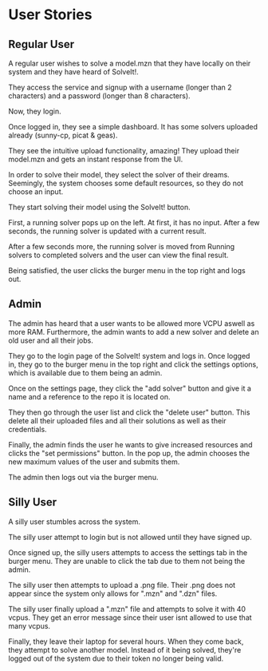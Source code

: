# User Stories

## Regular User

A regular user wishes to solve a model.mzn that they have locally on their system and they have heard of SolveIt!.

They access the service and signup with a username (longer than 2 characters) and a password (longer than 8 characters).

Now, they login. 

Once logged in, they see a simple dashboard. It has some solvers uploaded already (sunny-cp, picat & geas).

They see the intuitive upload functionality, amazing! They upload their model.mzn and gets an instant response from the UI.

In order to solve their model, they select the solver of their dreams. Seemingly, the system chooses some default resources, so they do not choose an input. 

They start solving their model using the SolveIt! button. 

First, a running solver pops up on the left. At first, it has no input. After a few seconds, the running solver is updated with a current result.

After a few seconds more, the running solver is moved from Running solvers to completed solvers and the user can view the final result. 

Being satisfied, the user clicks the burger menu in the top right and logs out. 

## Admin

The admin has heard that a user wants  to be allowed more VCPU aswell as more RAM. Furthermore, the admin wants to add a new solver and delete an old user and all their jobs.

They go to the login page of the SolveIt! system and logs in. Once logged in, they go to the burger menu in the top right and click the settings options, which is available due to them being an admin. 

Once on the settings page, they click the "add solver" button and give it a name and a reference to the repo it is located on.

They then go through the user list and click the "delete user" button. This delete all their uploaded files and all their solutions as well as their credentials.

Finally, the admin finds the user he wants to give increased resources and clicks the "set permissions" button. In the pop up, the admin chooses the new maximum values of the user and submits them.

The admin then logs out via the burger menu.

## Silly User

A silly user stumbles across the system. 

The silly user attempt to login but is not allowed until they have signed up.

Once signed up, the silly users attempts to access the settings tab in the burger menu. They are unable to click the tab due to them not being the admin. 

The silly user then attempts to upload a .png file. Their .png does not appear since the system only allows for ".mzn" and ".dzn" files. 

The silly user finally upload a ".mzn" file and attempts to solve it with 40 vcpus. They get an error message since their user isnt allowed to use that many vcpus.

Finally, they leave their laptop for several hours. When they come back, they attempt to solve another model. Instead of it being solved, they're logged out of the system due to their token no longer being valid.
